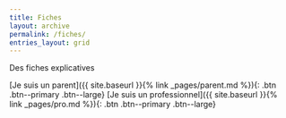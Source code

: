 ```yaml
---
title: Fiches
layout: archive
permalink: /fiches/
entries_layout: grid
---
```

Des fiches explicatives

[Je suis un parent]({{ site.baseurl }}{% link _pages/parent.md %}){: .btn .btn--primary .btn--large}
[Je suis un professionnel]({{ site.baseurl }}{% link _pages/pro.md %}){: .btn .btn--primary .btn--large}
